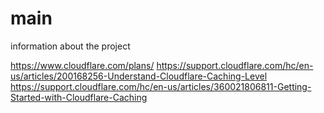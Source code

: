 # main
information about the project





https://www.cloudflare.com/plans/
https://support.cloudflare.com/hc/en-us/articles/200168256-Understand-Cloudflare-Caching-Level
https://support.cloudflare.com/hc/en-us/articles/360021806811-Getting-Started-with-Cloudflare-Caching